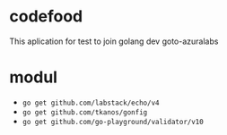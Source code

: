 # codefood
This aplication for test to join golang dev goto-azuralabs

# modul
* `go get github.com/labstack/echo/v4`
* `go get github.com/tkanos/gonfig`
* `go get github.com/go-playground/validator/v10`
